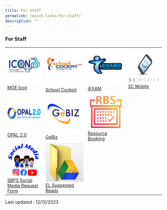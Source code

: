 ```yaml
---
title: For Staff
permalink: /quick-links/for-staff/
description: ""
---
```

### For Staff

|  	|  	|  	|  	|
|---|---|---|---|
| <a href="https://icon.moe.edu.sg/">![](/images/ICON_icon.png)</a><br>[MOE Icon](https://icon.moe.edu.sg/) 	| <a href="https://schoolcockpit.moe.gov.sg/">![](/images/School_Cockpit_Icon.png)</a><br>[School Cockpit](https://schoolcockpit.moe.gov.sg/) 	| <a href="https://iexams.moe.gov.sg/xe/login.do">![](/images/iExams_Icon.png)</a><br>[iEXAM](https://iexams.moe.gov.sg/xe/login.do)	|  <a href="https://scmobile.moe.edu.sg/login/"></a>![](/images/SC_moibile_Icon.png)<br>[SC Mobile](https://scmobile.moe.edu.sg/login)	|
|<a href="https://idm.opal2.moe.edu.sg/account/login?returnUrl=%2F">![](/images/Opal_2_Icon.png)</a> <br>[OPAL 2.0](https://idm.opal2.moe.edu.sg/account/login?returnUrl=%2F)  |<a href="http://intranet.gebiz.gov.sg/">![](/images/Gebiz_Icon.png)</a> <br>[GeBiz](https://www.gebiz.gov.sg/)	<!-- <a href="https://hrms.moe.gov.sg/"><img style="width:50%" src="/images/link29.png"></a><br>[HRMS](https://hrms.moe.gov.sg/) 	-->| 	<a href="https://rbs.avero-tech.com/login.html">![](/images/Resource_Booking_Icon.png)</a> <br>[Resource Booking](https://rbs.avero-tech.com/login.html)| <!--<a href="https://pacgov.agd.gov.sg/ipac/portal/jsp/login/index1.jsp"><img style="width:50%" src="/images/link31.png"></a><br>[PAC](https://pacgov.agd.gov.sg/ipac/portal/jsp/login/index1.jsp) 	-->|
 |<a href="http://go.gov.sg/sbpssocmed">![](/images/SBPS_Social_Media_Icon.png)</a><br>[SBPS Social Media Request Form](http://go.gov.sg/sbpssocmed) 	|  <a href="https://drive.google.com/drive/folders/1mI_8n7lDaFpjdKmaED60ZofKF4jhHlZ9">![](/images/Google_Folder_Icon.png)</a><br>[EL Suggested Reads](https://drive.google.com/drive/folders/1mI_8n7lDaFpjdKmaED60ZofKF4jhHlZ9)	| 	
 
 <!--
|   <a href="https://go.gov.sg/sbpsict">![](/images/ICT_Website_Icon.png)</a><br>[ICT@SBPS Website](https://go.gov.sg/sbpsict) 	|<a href="https://go.gov.sg/sbpsict">![](/images/Google_Form_Icon.png)</a><br>[School Fault Reporting and Ops Requests](https://go.gov.sg/sbpsict)-->

Last updated : 12/12/2023